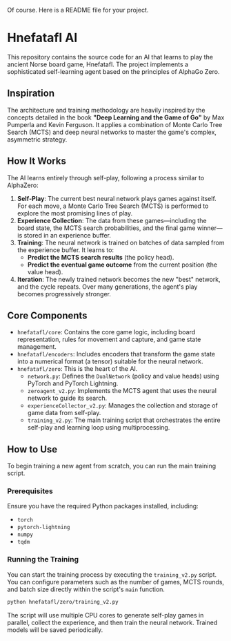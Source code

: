 Of course. Here is a README file for your project.

# Hnefatafl AI

This repository contains the source code for an AI that learns to play the ancient Norse board game, Hnefatafl. The project implements a sophisticated self-learning agent based on the principles of AlphaGo Zero.

## Inspiration

The architecture and training methodology are heavily inspired by the concepts detailed in the book **"Deep Learning and the Game of Go"** by Max Pumperla and Kevin Ferguson. It applies a combination of Monte Carlo Tree Search (MCTS) and deep neural networks to master the game's complex, asymmetric strategy.

## How It Works

The AI learns entirely through self-play, following a process similar to AlphaZero:

1.  **Self-Play**: The current best neural network plays games against itself. For each move, a Monte Carlo Tree Search (MCTS) is performed to explore the most promising lines of play.
2.  **Experience Collection**: The data from these games—including the board state, the MCTS search probabilities, and the final game winner—is stored in an experience buffer.
3.  **Training**: The neural network is trained on batches of data sampled from the experience buffer. It learns to:
    *   **Predict the MCTS search results** (the policy head).
    *   **Predict the eventual game outcome** from the current position (the value head).
4.  **Iteration**: The newly trained network becomes the new "best" network, and the cycle repeats. Over many generations, the agent's play becomes progressively stronger.

## Core Components

*   `hnefatafl/core`: Contains the core game logic, including board representation, rules for movement and capture, and game state management.
*   `hnefatafl/encoders`: Includes encoders that transform the game state into a numerical format (a tensor) suitable for the neural network.
*   `hnefatafl/zero`: This is the heart of the AI.
    *   `network.py`: Defines the `DualNetwork` (policy and value heads) using PyTorch and PyTorch Lightning.
    *   `zeroagent_v2.py`: Implements the MCTS agent that uses the neural network to guide its search.
    *   `experienceCollector_v2.py`: Manages the collection and storage of game data from self-play.
    *   `training_v2.py`: The main training script that orchestrates the entire self-play and learning loop using multiprocessing.

## How to Use

To begin training a new agent from scratch, you can run the main training script.

### Prerequisites

Ensure you have the required Python packages installed, including:
*   `torch`
*   `pytorch-lightning`
*   `numpy`
*   `tqdm`

### Running the Training

You can start the training process by executing the `training_v2.py` script. You can configure parameters such as the number of games, MCTS rounds, and batch size directly within the script's `main` function.

```bash
python hnefatafl/zero/training_v2.py
```

The script will use multiple CPU cores to generate self-play games in parallel, collect the experience, and then train the neural network. Trained models will be saved periodically.

